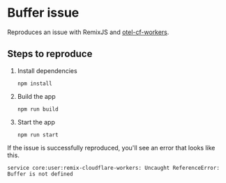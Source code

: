 # Buffer issue

Reproduces an issue with RemixJS and [otel-cf-workers](https://github.com/evanderkoogh/otel-cf-workers).

## Steps to reproduce

1.  Install dependencies
    ```shell
    npm install
    ```

1.  Build the app
    ```shell
    npm run build
    ```

1.  Start the app
    ```shell
    npm run start
    ```

If the issue is successfully reproduced, you'll see an error that looks like this.

```
service core:user:remix-cloudflare-workers: Uncaught ReferenceError: Buffer is not defined
```
